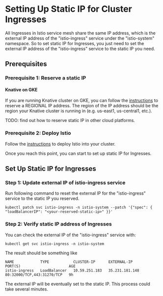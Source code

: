 # Setting Up Static IP for Cluster Ingresses

All Ingresses in Istio service mesh share the same IP address, which is the 
external IP address of the "istio-ingress" service under the "istio-system" 
namespace. So to set static IP for Ingresses, you just need to set the 
external IP address of the "istio-ingress" service to the static IP you need.

## Prerequisites

### Prerequisite 1: Reserve a static IP

#### Knative on GKE

If you are running Knative cluster on GKE, you can follow the [instructions](https://cloud.google.com/compute/docs/ip-addresses/reserve-static-external-ip-address#reserve_new_static) to reserve a REGIONAL 
IP address. The region of the IP address should be the region your Knative
 cluster is running in (e.g. us-east1, us-central1, etc.).

TODO: find out how to reserve static IP in other cloud platforms.

### Prerequisite 2: Deploy Istio

Follow the [instructions](https://github.com/knative/serving/blob/master/DEVELOPMENT.md#deploy-istio) to deploy Istio into your cluster.

Once you reach this point, you can start to set up static IP for Ingresses.

## Set Up Static IP for Ingresses

### Step 1: Update external IP of istio-ingress service

Run following command to reset the external IP for the "istio-ingress" service 
to the static IP you reserved.
```
kubectl patch svc istio-ingress -n istio-system --patch '{"spec": { "loadBalancerIP": "<your-reserved-static-ip>" }}'
```

### Step 2: Verify static IP address of Ingresses

You can check the external IP of the "istio-ingress" service with:
```shell
kubectl get svc istio-ingress -n istio-system
```
The result should be something like
```
NAME            TYPE           CLUSTER-IP      EXTERNAL-IP      PORT(S)                      AGE
istio-ingress   LoadBalancer   10.59.251.183   35.231.181.148   80:32000/TCP,443:31270/TCP   9h
```
The external IP will be eventually set to the static IP. This process could 
take several minutes.